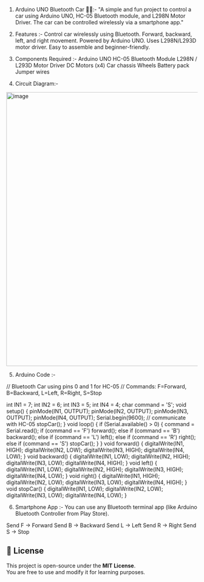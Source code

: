 1) Arduino UNO Bluetooth Car 🚗🔧:-
 "A simple and fun project to control a car using Arduino UNO, HC-05 Bluetooth module, and L298N Motor Driver. The car can be controlled wirelessly via a smartphone app."

2) Features :-
Control car wirelessly using Bluetooth.
Forward, backward, left, and right movement.
Powered by Arduino UNO.
Uses L298N/L293D motor driver.
Easy to assemble and beginner-friendly.

3) Components Required :-
Arduino UNO 
HC-05 Bluetooth Module
L298N / L293D Motor Driver
DC Motors (x4)
Car chassis
Wheels
Battery pack
Jumper wires

4) Circuit Diagram:- 
<img width="912" height="720" alt="image" src="https://github.com/user-attachments/assets/39074284-fc6c-4abd-b83b-1faa630a878c" />


5) Arduino Code :-

// Bluetooth Car using pins 0 and 1 for HC-05
// Commands: F=Forward, B=Backward, L=Left, R=Right, S=Stop

int IN1 = 7;
int IN2 = 6;
int IN3 = 5;
int IN4 = 4;
char command = 'S';
void setup() {
  pinMode(IN1, OUTPUT);
  pinMode(IN2, OUTPUT);
  pinMode(IN3, OUTPUT);
  pinMode(IN4, OUTPUT);
  Serial.begin(9600);  // communicate with HC-05
  stopCar();
}
void loop() {
  if (Serial.available() > 0) {
    command = Serial.read();
    if (command == 'F') forward();
    else if (command == 'B') backward();
    else if (command == 'L') left();
    else if (command == 'R') right();
    else if (command == 'S') stopCar();
  }
}
void forward() {
  digitalWrite(IN1, HIGH);
  digitalWrite(IN2, LOW);
  digitalWrite(IN3, HIGH);
  digitalWrite(IN4, LOW);
}
void backward() {
  digitalWrite(IN1, LOW);
  digitalWrite(IN2, HIGH);
  digitalWrite(IN3, LOW);
  digitalWrite(IN4, HIGH);
}
void left() {
  digitalWrite(IN1, LOW);
  digitalWrite(IN2, HIGH);
  digitalWrite(IN3, HIGH);
  digitalWrite(IN4, LOW);
}
void right() {
  digitalWrite(IN1, HIGH);
  digitalWrite(IN2, LOW);
  digitalWrite(IN3, LOW);
  digitalWrite(IN4, HIGH);
}
void stopCar() {
  digitalWrite(IN1, LOW);
  digitalWrite(IN2, LOW);
  digitalWrite(IN3, LOW);
  digitalWrite(IN4, LOW);
}


6) Smartphone App :-
You can use any Bluetooth terminal app (like Arduino Bluetooth Controller from Play Store).

Send F → Forward
Send B → Backward
Send L → Left
Send R → Right
Send S → Stop

## 📜 License
This project is open-source under the **MIT License**.  
You are free to use and modify it for learning purposes.  

